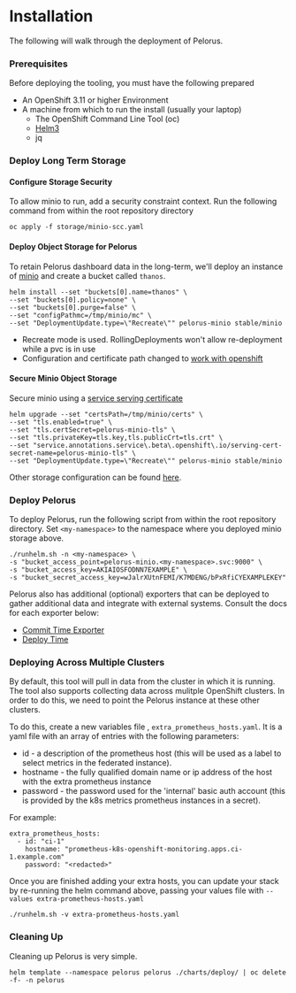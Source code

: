
# Installation

The following will walk through the deployment of Pelorus.

### Prerequisites

Before deploying the tooling, you must have the following prepared

* An OpenShift 3.11 or higher Environment
* A machine from which to run the install (usually your laptop)
  * The OpenShift Command Line Tool (oc)
  * [Helm3](https://github.com/helm/helm/releases)
  * jq

### Deploy Long Term Storage

#### Configure Storage Security

To allow minio to run, add a security constraint context. Run the following command from within the root repository directory

```
oc apply -f storage/minio-scc.yaml
```

#### Deploy Object Storage for Pelorus

To retain Pelorus dashboard data in the long-term, we'll deploy an instance of [minio](https://github.com/helm/charts/tree/master/stable/minio) and create a bucket called `thanos`.

```
helm install --set "buckets[0].name=thanos" \
--set "buckets[0].policy=none" \
--set "buckets[0].purge=false" \
--set "configPathmc=/tmp/minio/mc" \
--set "DeploymentUpdate.type=\"Recreate\"" pelorus-minio stable/minio
```

* Recreate mode is used. RollingDeployments won't allow re-deployment while a pvc is in use
* Configuration and certificate path changed to [work with openshift]([https://github.com/minio/mc/issues/2640](https://github.com/minio/mc/issues/2640))

#### Secure Minio Object Storage

Secure minio using a [service serving certificate](https://docs.openshift.com/container-platform/4.1/authentication/certificates/service-serving-certificate.html)

```
helm upgrade --set "certsPath=/tmp/minio/certs" \
--set "tls.enabled=true" \
--set "tls.certSecret=pelorus-minio-tls" \
--set "tls.privateKey=tls.key,tls.publicCrt=tls.crt" \
--set "service.annotations.service\.beta\.openshift\.io/serving-cert-secret-name=pelorus-minio-tls" \
--set "DeploymentUpdate.type=\"Recreate\"" pelorus-minio stable/minio
```
Other storage configuration can be found [here](/docs/Storage.md).

### Deploy Pelorus

To deploy Pelorus, run the following script from within the root repository directory. Set `<my-namespace>` to the namespace where you deployed minio storage above.
```
./runhelm.sh -n <my-namespace> \
-s "bucket_access_point=pelorus-minio.<my-namespace>.svc:9000" \
-s "bucket_access_key=AKIAIOSFODNN7EXAMPLE" \
-s "bucket_secret_access_key=wJalrXUtnFEMI/K7MDENG/bPxRfiCYEXAMPLEKEY"
```

Pelorus also has additional (optional) exporters that can be deployed to gather additional data and integrate with external systems. Consult the docs for each exporter below:

* [Commit Time Exporter](/docs/Configuration.md#commit-time-exporter)
* [Deploy Time](/docs/Configuration.md#deploy-time-exporter)

### Deploying Across Multiple Clusters

By default, this tool will pull in data from the cluster in which it is running. The tool also supports collecting data across mulitple OpenShift clusters. In order to do this, we need to point the Pelorus instance at these other clusters.

To do this, create a new variables file , `extra_prometheus_hosts.yaml`.  It is a yaml file with an array of entries with the following parameters:

* id - a description of the prometheus host (this will be used as a label to select metrics in the federated instance).
* hostname - the fully qualified domain name or ip address of the host with the extra prometheus instance
* password - the password used for the 'internal' basic auth account (this is provided by the k8s metrics prometheus instances in a secret).

For example:

    extra_prometheus_hosts:
      - id: "ci-1"
        hostname: "prometheus-k8s-openshift-monitoring.apps.ci-1.example.com"
        password: "<redacted>"

Once you are finished adding your extra hosts, you can update your stack by re-running the helm command above, passing your values file with `--values extra-prometheus-hosts.yaml`

```
./runhelm.sh -v extra-prometheus-hosts.yaml
```

### Cleaning Up

Cleaning up Pelorus is very simple.

    helm template --namespace pelorus pelorus ./charts/deploy/ | oc delete -f- -n pelorus

